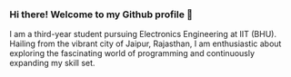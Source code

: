 ### Hi there! Welcome to my Github profile 👋

I am a third-year student pursuing Electronics Engineering at IIT (BHU). Hailing from the vibrant city of Jaipur, Rajasthan, I am enthusiastic about exploring the fascinating world of programming and continuously expanding my skill set.

<!--
**Broccoli2098/Broccoli2098** is a ✨ _special_ ✨ repository because its `README.md` (this file) appears on your GitHub profile.

Here are some ideas to get you started:

- 🔭 I’m currently working on ...
- 🌱 I’m currently learning ...
- 👯 I’m looking to collaborate on ...
- 🤔 I’m looking for help with ...
- 💬 Ask me about ...
- 📫 How to reach me: ...
- 😄 Pronouns: ...
- ⚡ Fun fact: ...
-->
